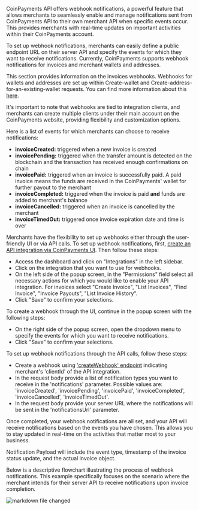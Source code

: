 CoinPayments API offers webhook notifications, a powerful feature that allows merchants to seamlessly enable and manage 
notifications sent from CoinPayments API to their own merchant API when specific events occur. This provides merchants
with real-time updates on important activities within their CoinPayments account.

To set up webhook notifications, merchants can easily define a public endpoint URL on their server API and specify the 
events for which they want to receive notifications. Currently, CoinPayments supports webhook notifications for 
invoices and merchant wallets and addresses.

This section provides information on the invoices webhooks. Webhooks for wallets and addresses are set up within 
Create-wallet and Create-address-for-an-existing-wallet requests. You can find more information about this 
[here](../wallets/wallets-description.md).

It's important to note that webhooks are tied to integration clients, and merchants can create multiple clients under 
their main account on the CoinPayments website, providing flexibility and customization options.

Here is a list of events for which merchants can choose to receive notifications:

- **invoiceCreated:** triggered when a new invoice is created
- **invoicePending:** triggered when the transfer amount is detected on the blockchain and the transaction has received
    enough confirmations on chain
- **invoicePaid:** triggered when an invoice is successfully paid. A paid invoice means the funds are received in the 
    CoinPayments' wallet for further payout to the merchant
- **invoiceCompleted:** triggered when the invoice is paid **and** funds are added to merchant's balance
- **invoiceCancelled:** triggered when an invoice is cancelled by the merchant
- **invoiceTimedOut:** triggered once invoice expiration date and time is over

Merchants have the flexibility to set up webhooks either through the user-friendly UI or via API calls. To set up 
webhook notifications, first, [create an API integration via CoinPayments UI](../auth/auth.md#Create-credentials). Then
follow these steps:
- Access the dashboard and click on "Integrations" in the left sidebar.
- Click on the integration that you want to use for webhooks.
- On the left side of the popup screen, in the "Permissions" field select all necessary actions for which you would like to enable your API integration. 
For invoices select "Create Invoice", "List Invoices", "Find Invoice", "Invoice Payouts", "List Invoice History".
- Click "Save" to confirm your selections.

To create a webhook through the UI, continue in the popup screen with the following steps:
- On the right side of the popup screen, open the dropdown menu to specify the events for which you want to receive notifications.
- Click "Save" to confirm your selections.

To set up webhook notifications through the API calls, follow these steps:
- Create a webhook using ['createWebhook' endpoint](/webhook.yaml) indicating merchant's 'clientId' of the API integration. 
- In the request body provide a list of notification types you want to receive in the 'notifications' parameter. Possible values are:
'invoiceCreated', 'invoicePending', 'invoicePaid', 'invoiceCompleted', 'invoiceCancelled', 'invoiceTimedOut'.
- In the request body provide your server URL where the notifications will be sent in the 'notificationsUrl' parameter.

Once completed, your webhook notifications are all set, and your API will receive notifications based on the events you 
have chosen. This allows you to stay updated in real-time on the activities that matter most to your business.

Notification Payload will include the event type, timestamp of the invoice status update, and the actual invoice object.

Below is a descriptive flowchart illustrating the process of webhook notifications. This example specifically focuses on
the scenario where the merchant intends for their server API to receive notifications upon invoice completion.

![markdown file changed](./webhook-flowchart.png)